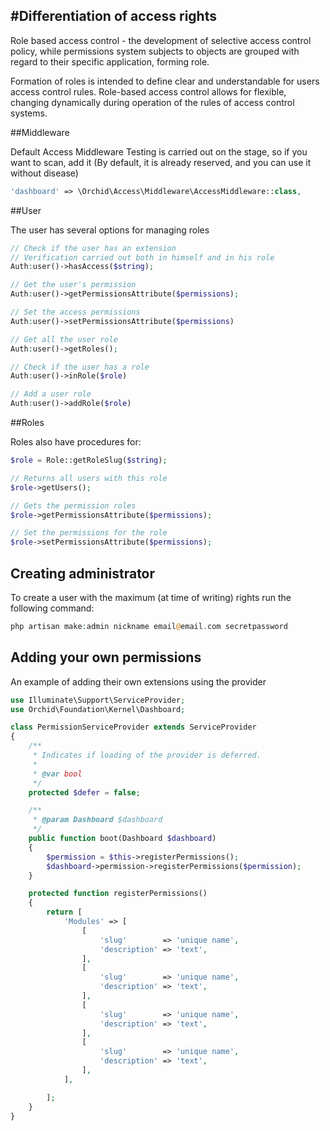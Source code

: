 #Differentiation of access rights
----------
Role based access control - the development of selective access control policy,
while permissions system subjects to objects are grouped with regard to their specific application,
forming role.

Formation of roles is intended to define clear and understandable for users
access control rules. Role-based access control allows for flexible,
changing dynamically during operation of the rules of access control systems.

##Middleware

Default Access Middleware Testing is carried out on the stage,
so if you want to scan, add it (By default, it is already reserved, and you can use it without disease)

```php
'dashboard' => \Orchid\Access\Middleware\AccessMiddleware::class,
```

##User

The user has several options for managing roles

```php
// Check if the user has an extension
// Verification carried out both in himself and in his role
Auth:user()->hasAccess($string);

// Get the user's permission
Auth:user()->getPermissionsAttribute($permissions);

// Set the access permissions
Auth:user()->setPermissionsAttribute($permissions)

// Get all the user role
Auth:user()->getRoles();

// Check if the user has a role
Auth:user()->inRole($role)

// Add a user role
Auth:user()->addRole($role)
```



##Roles

Roles also have procedures for:

```php
$role = Role::getRoleSlug($string);

// Returns all users with this role
$role->getUsers();

// Gets the permission roles
$role->getPermissionsAttribute($permissions);

// Set the permissions for the role
$role->setPermissionsAttribute($permissions);
```


## Creating administrator

To create a user with the maximum (at time of writing) rights
run the following command:


```php
php artisan make:admin nickname email@email.com secretpassword
```



## Adding your own permissions

An example of adding their own extensions using the provider

```php
use Illuminate\Support\ServiceProvider;
use Orchid\Foundation\Kernel\Dashboard;

class PermissionServiceProvider extends ServiceProvider
{
    /**
     * Indicates if loading of the provider is deferred.
     *
     * @var bool
     */
    protected $defer = false;

    /**
     * @param Dashboard $dashboard
     */
    public function boot(Dashboard $dashboard)
    {
        $permission = $this->registerPermissions();
        $dashboard->permission->registerPermissions($permission);
    }

    protected function registerPermissions()
    {
        return [
            'Modules' => [
                [
                    'slug'        => 'unique name',
                    'description' => 'text',
                ],
                [
                    'slug'        => 'unique name',
                    'description' => 'text',
                ],
                [
                    'slug'        => 'unique name',
                    'description' => 'text',
                ],
                [
                    'slug'        => 'unique name',
                    'description' => 'text',
                ],
            ],

        ];
    }
}
```
